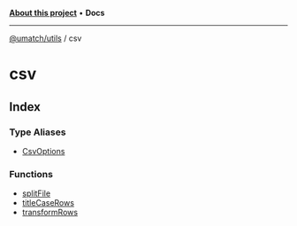 [**About this project**](../README.md) • **Docs**

***

[@umatch/utils](../api.md) / csv

# csv

## Index

### Type Aliases

- [CsvOptions](type-aliases/CsvOptions.md)

### Functions

- [splitFile](functions/splitFile.md)
- [titleCaseRows](functions/titleCaseRows.md)
- [transformRows](functions/transformRows.md)
